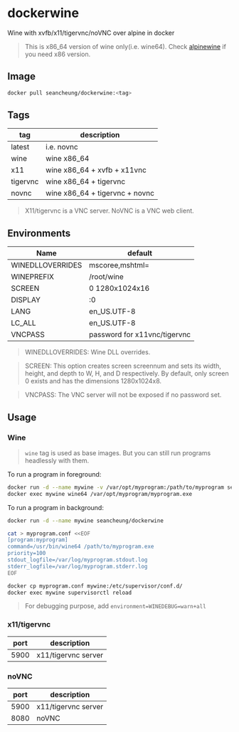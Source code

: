 # dockerwine

Wine with xvfb/x11/tigervnc/noVNC over alpine in docker

> This is x86_64 version of wine only(i.e. wine64). Check [alpinewine](https://github.com/seancheung/alpinewine) if you need x86 version.

## Image

```bash
docker pull seancheung/dockerwine:<tag>
```

## Tags

| tag      | description                    |
| -------- | ------------------------------ |
| latest   | i.e. novnc                     |
| wine     | wine x86_64                    |
| x11      | wine x86_64 + xvfb + x11vnc    |
| tigervnc | wine x86_64 + tigervnc         |
| novnc    | wine x86_64 + tigervnc + novnc |

> X11/tigervnc is a VNC server. NoVNC is a VNC web client.

## Environments

| Name             | default                      |
| ---------------- | ---------------------------- |
| WINEDLLOVERRIDES | mscoree,mshtml=              |
| WINEPREFIX       | /root/wine                   |
| SCREEN           | 0 1280x1024x16               |
| DISPLAY          | :0                           |
| LANG             | en_US.UTF-8                  |
| LC_ALL           | en_US.UTF-8                  |
| VNCPASS          | password for x11vnc/tigervnc |

> WINEDLLOVERRIDES: Wine DLL overrides.

> SCREEN: This option creates screen screennum and sets its width, height, and depth to W, H, and D respectively. By default, only screen 0 exists and has the dimensions 1280x1024x8.

> VNCPASS: The VNC server will not be exposed if no password set.

## Usage

### Wine

> `wine` tag is used as base images. But you can still run programs headlessly with them.

To run a program in foreground:

```bash
docker run -d --name mywine -v /var/opt/myprogram:/path/to/myprogram seancheung/dockerwine
docker exec mywine wine64 /var/opt/myprogram/myprogram.exe
```

To run a program in background:

```bash
docker run -d --name mywine seancheung/dockerwine

cat > myprogram.conf <<EOF
[program:myprogram]
command=/usr/bin/wine64 /path/to/myprogram.exe
priority=100
stdout_logfile=/var/log/myprogram.stdout.log
stderr_logfile=/var/log/myprogram.stderr.log
EOF

docker cp myprogram.conf mywine:/etc/supervisor/conf.d/
docker exec mywine supervisorctl reload
```

> For debugging purpose, add `environment=WINEDEBUG=warn+all`

### x11/tigervnc

| port | description         |
| ---- | ------------------- |
| 5900 | x11/tigervnc server |

### noVNC

| port | description         |
| ---- | ------------------- |
| 5900 | x11/tigervnc server |
| 8080 | noVNC               |
